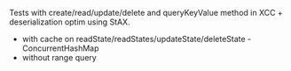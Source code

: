 Tests with create/read/update/delete and queryKeyValue method in XCC + deserialization optim using StAX.

- with cache on readState/readStates/updateState/deleteState - ConcurrentHashMap
- without range query

